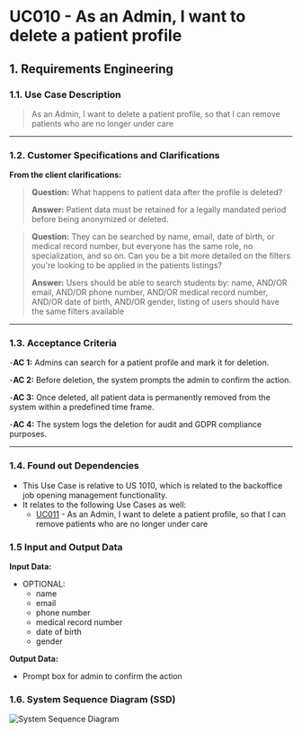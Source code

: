 # UC010 - As an Admin, I want to delete a patient profile 


## 1. Requirements Engineering

### 1.1. Use Case Description

> As an Admin, I want to delete a patient profile, so that I can remove patients who are no longer under care

---

### 1.2. Customer Specifications and Clarifications

**From the client clarifications:**

> **Question:** What happens to patient data after the profile is deleted?
> 
> **Answer:** Patient data must be retained for a legally mandated period before being anonymized or deleted.

> **Question:** They can be searched by name, email, date of birth, or medical record number, but everyone has the same role, no specialization, and so on. Can you be a bit more detailed on the filters you're looking to be applied in the patients listings?
>  
> **Answer:** Users should be able to search students by: name, AND/OR email, AND/OR phone number, AND/OR medical record number, AND/OR date of birth, AND/OR gender,  listing of users should have the same filters available

---

### 1.3. Acceptance Criteria

-**AC 1:** Admins can search for a patient profile and mark it for deletion.

-**AC 2:** Before deletion, the system prompts the admin to confirm the action.

-**AC 3:** Once deleted, all patient data is permanently removed from the system within a predefined time frame.

-**AC 4:** The system logs the deletion for audit and GDPR compliance purposes.

---

### 1.4. Found out Dependencies

* This Use Case is relative to US 1010, which is related to the backoffice job opening management functionality.
* It relates to the following Use Cases as well:
  - [UC011](../../UC011/README.md) - As an Admin, I want to delete a patient profile, so that I can remove patients who are no longer under care

### 1.5 Input and Output Data

**Input Data:**

- OPTIONAL:
  - name
  - email
  - phone number
  - medical record number
  - date of birth
  - gender  

**Output Data:**
- Prompt box for admin to confirm the action

### 1.6. System Sequence Diagram (SSD)

![System Sequence Diagram](svg/uc010-system-sequence-diagram.png)

